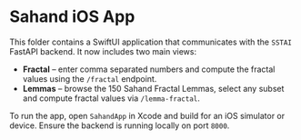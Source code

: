 # Sahand iOS App

This folder contains a SwiftUI application that communicates with the `SSTAI` FastAPI backend. It now includes two main views:

- **Fractal** – enter comma separated numbers and compute the fractal values using the `/fractal` endpoint.
- **Lemmas** – browse the 150 Sahand Fractal Lemmas, select any subset and compute fractal values via `/lemma-fractal`.

To run the app, open `SahandApp` in Xcode and build for an iOS simulator or device. Ensure the backend is running locally on port `8000`.
